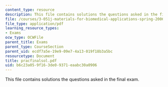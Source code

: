 ```yaml
---
content_type: resource
description: This file contains solutions the questions asked in the final exam.
file: /courses/3-051j-materials-for-biomedical-applications-spring-2006/b6c23a059f163de09371eaabc30a0906_pracfinalsol.pdf
file_type: application/pdf
learning_resource_types:
- Exams
ocw_type: OCWFile
parent_title: Exams
parent_type: CourseSection
parent_uid: ecdf7a5e-19e9-09e7-4a13-019f18b3a5bc
resourcetype: Document
title: pracfinalsol.pdf
uid: b6c23a05-9f16-3de0-9371-eaabc30a0906
---
```

This file contains solutions the questions asked in the final exam.

